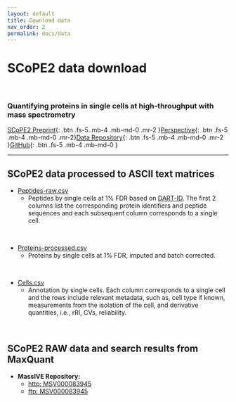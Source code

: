 ```yaml
---
layout: default
title: Download data
nav_order: 2
permalink: docs/data
---
```


# SCoPE2 data download

&nbsp;


### Quantifying proteins in single cells at high-throughput with mass spectrometry

[SCoPE2 Preprint](https://www.biorxiv.org/content/10.1101/665307v1){: .btn .fs-5 .mb-4 .mb-md-0 .mr-2 }[Perspective](https://pubs.acs.org/doi/10.1021/acs.jproteome.8b00257){: .btn .fs-5 .mb-4 .mb-md-0 .mr-2}[Data Repository](ftp://massive.ucsd.edu/MSV000083945){: .btn .fs-5 .mb-4 .mb-md-0 .mr-2 }[GitHub](https://github.com/SlavovLab/){: .btn .fs-5 .mb-4 .mb-md-0 }

------------



## SCoPE2 data processed to ASCII text matrices


* [Peptides-raw.csv](http://slavovlab.net/scope2/data/Peptides-raw.csv)
  - Peptides by single cells at 1% FDR based on [DART-ID](https://dart-id.slavovlab.net/). The first 2 columns list the corresponding protein identifiers and peptide sequences and each subsequent column corresponds to a single cell.

&nbsp;

* [Proteins-processed.csv](http://slavovlab.net/scope2/data/Proteins-processed.csv)
   - Proteins by single cells at 1% FDR, imputed and batch corrected.

&nbsp;

* [Cells.csv](http://slavovlab.net/scope2/data/Cells.csv)
   - Annotation by single cells. Each column corresponds to a single cell and the rows include relevant metadata, such as, cell type if known, measurements from the isolation of the cell, and derivative quantities, i.e., rRI, CVs, reliability.

&nbsp;


## SCoPE2 RAW data and search results from MaxQuant

* **MassIVE Repository:**
  - [http: MSV000083945](https://massive.ucsd.edu/ProteoSAFe/dataset.jsp?task=de6aace2096845378ab9ef288e43aa75)
  - [ftp: MSV000083945](ftp://massive.ucsd.edu/MSV000083945)
